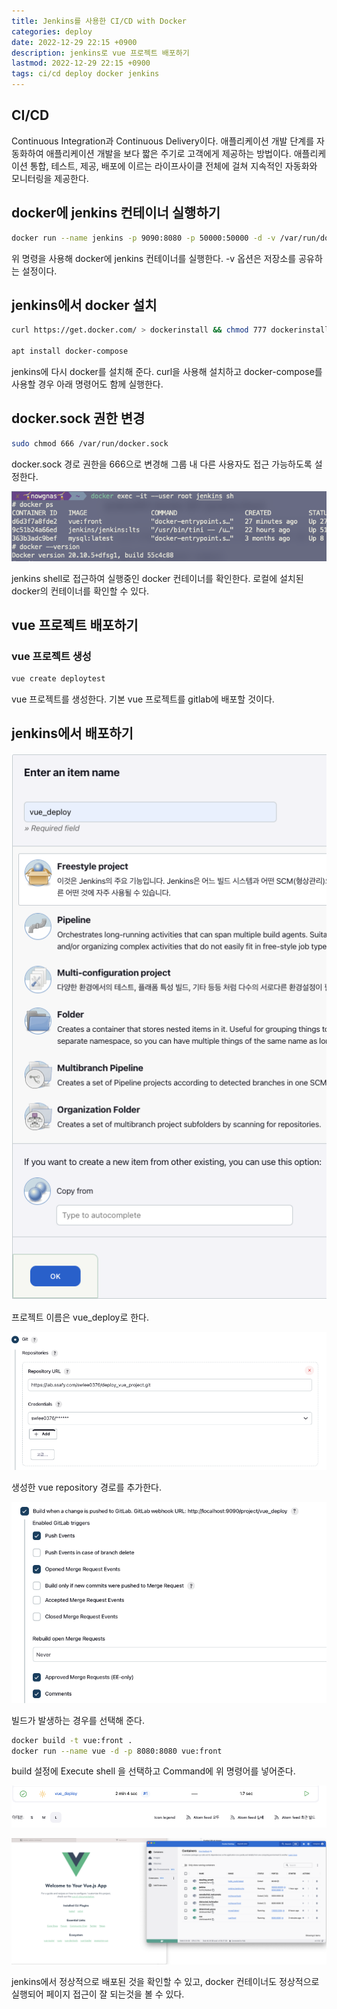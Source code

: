 ```yaml
---
title: Jenkins를 사용한 CI/CD with Docker
categories: deploy
date: 2022-12-29 22:15 +0900
description: jenkins로 vue 프로젝트 배포하기
lastmod: 2022-12-29 22:15 +0900
tags: ci/cd deploy docker jenkins
---
```


## CI/CD

Continuous Integration과 Continuous Delivery이다. 애플리케이션 개발 단계를 자동화하여 애플리케이션 개발을 보다 짧은 주기로 고객에게 제공하는 방법이다.
애플리케이션 통합, 테스트, 제공, 배포에 이르는 라이프사이클 전체에 걸쳐 지속적인 자동화와 모니터링을 제공한다.

## docker에 jenkins 컨테이너 실행하기

```bash
docker run --name jenkins -p 9090:8080 -p 50000:50000 -d -v /var/run/docker.sock:/var/run/docker.sock -v jenkins_home:/var/jenkins_home -u root jenkins/jenkins:lts
```

위 명령을 사용해 docker에 jenkins 컨테이너를 실행한다. -v 옵션은 저장소를 공유하는 설정이다.

## jenkins에서 docker 설치

```bash
curl https://get.docker.com/ > dockerinstall && chmod 777 dockerinstall && ./dockerinstall

apt install docker-compose
```

jenkins에 다시 docker를 설치해 준다. curl을 사용해 설치하고 docker-compose를 사용할 경우 아래 명령어도 함께 실행한다.

## docker.sock 권한 변경

```bash
sudo chmod 666 /var/run/docker.sock
```

docker.sock 경로 권한을 666으로 변경해 그룹 내 다른 사용자도 접근 가능하도록 설정한다.

![스크린샷 2022-12-29 오후 10.36.12.png](/assets/posting/backend/jenkins/pic1.png)

jenkins shell로 접근하여 실행중인 docker 컨테이너를 확인한다. 로컬에 설치된 docker의 컨테이너를 확인할 수 있다.

## vue 프로젝트 배포하기

### vue 프로젝트 생성

```bash
vue create deploytest
```

vue 프로젝트를 생성한다. 기본 vue 프로젝트를 gitlab에 배포할 것이다.

## jenkins에서 배포하기

![스크린샷 2022-12-29 오후 10.40.07.png](/assets/posting/backend/jenkins/pic2.png)

프로젝트 이름은 vue_deploy로 한다.

![스크린샷 2022-12-29 오후 10.41.07.png](/assets/posting/backend/jenkins/pic3.png)

생성한 vue repository 경로를 추가한다.

![스크린샷 2022-12-29 오후 10.41.51.png](/assets/posting/backend/jenkins/pic4.png)

빌드가 발생하는 경우를 선택해 준다.

```bash
docker build -t vue:front .
docker run --name vue -d -p 8080:8080 vue:front
```

build 설정에 Execute shell 을 선택하고 Command에 위 명령어를 넣어준다.

![스크린샷 2022-12-29 오후 10.48.21.png](/assets/posting/backend/jenkins/pic5.png)

![스크린샷 2022-12-29 오후 10.49.06.png](/assets/posting/backend/jenkins/pic6.png)

jenkins에서 정상적으로 배포된 것을 확인할 수 있고, docker 컨테이너도 정상적으로 실행되어 페이지 접근이 잘 되는것을 볼 수 있다.
